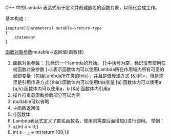 C++ 中的Lambda 表达式用于定义并创建匿名的函数对象，以简化变成工作。

基本构成：
```
[capture](parameters) mutable->return-type
{
	statement
}
```
[函数对象参数](操作符重载函数参数)mutable->返回值(函数体)

1. 函数对象参数：
[],标识一个lambda的开始。
[]:中括号为空，标识没有使用任何函数对象参数
[=]:表示函数体内可以使用Lambda所在作用域内所有可见的局部变量（包括Lambda所在类的this），并且是值传递方式
[&]:同=，但是这里是引用传递方式
[this]:函数体内可以使用this变量
[a]:函数体内可以使用a
[a,b]:函数体内可以使用a，b
[&a]:函数体内引用a
2. 操作符重载函数参数部分可以为空
3. multable可以省略
4. ->函数返回值
5. {}函数体
6. Lambda表达式定义了匿名函数名，使用则需要后面增加()进行调用。
举例：
1. [=](){int a = 0;}
2. int s = [=]()->int{return 100;}()

<!--stackedit_data:
eyJoaXN0b3J5IjpbLTIwMzQ4NTkzMDcsMTQ0MzA5NTYwNV19
-->